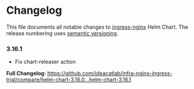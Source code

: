 # Changelog

This file documents all notable changes to [ingress-nginx](https://github.com/ideacatlab/infra-nginx-ingress-trial) Helm Chart. The release numbering uses [semantic versioning](http://semver.org).

### 3.16.1

* Fix chart-releaser action

**Full Changelog**: https://github.com/ideacatlab/infra-nginx-ingress-trial/compare/helm-chart-3.16.0...helm-chart-3.16.1
